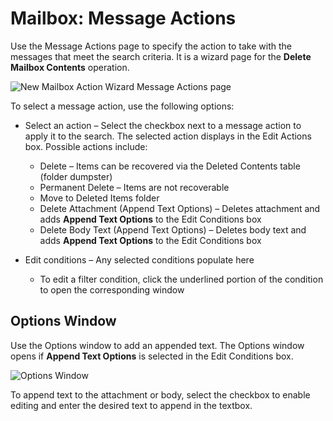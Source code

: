 # Mailbox: Message Actions

Use the Message Actions page to specify the action to take with the messages that meet the search criteria. It is a wizard page for the __Delete Mailbox Contents__ operation.

![New Mailbox Action Wizard Message Actions page](/img/product_docs/accessanalyzer/accessanalyzer/enterpriseauditor/admin/action/mailbox/messageactions.png)

To select a message action, use the following options:

- Select an action – Select the checkbox next to a message action to apply it to the search. The selected action displays in the Edit Actions box. Possible actions include:

  - Delete – Items can be recovered via the Deleted Contents table (folder dumpster)
  - Permanent Delete – Items are not recoverable
  - Move to Deleted Items folder
  - Delete Attachment (Append Text Options) – Deletes attachment and adds __Append Text Options__ to the Edit Conditions box
  - Delete Body Text (Append Text Options) – Deletes body text and adds __Append Text Options__ to the Edit Conditions box
- Edit conditions – Any selected conditions populate here

  - To edit a filter condition, click the underlined portion of the condition to open the corresponding window

## Options Window

Use the Options window to add an appended text. The Options window opens if __Append Text Options__ is selected in the Edit Conditions box.

![Options Window](/img/product_docs/accessanalyzer/accessanalyzer/enterpriseauditor/admin/action/mailbox/optionswindow.png)

To append text to the attachment or body, select the checkbox to enable editing and enter the desired text to append in the textbox.
